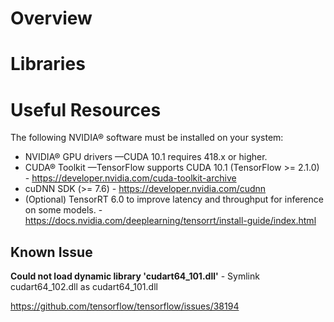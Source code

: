 # Overview

# Libraries

# Useful Resources

The following NVIDIA® software must be installed on your system:

* NVIDIA® GPU drivers —CUDA 10.1 requires 418.x or higher.
* CUDA® Toolkit —TensorFlow supports CUDA 10.1 (TensorFlow >= 2.1.0) - https://developer.nvidia.com/cuda-toolkit-archive
* cuDNN SDK (>= 7.6) - https://developer.nvidia.com/cudnn
* (Optional) TensorRT 6.0 to improve latency and throughput for inference on some models. - https://docs.nvidia.com/deeplearning/tensorrt/install-guide/index.html


## Known Issue
**Could not load dynamic library 'cudart64_101.dll'** - Symlink cudart64_102.dll as cudart64_101.dll

https://github.com/tensorflow/tensorflow/issues/38194